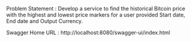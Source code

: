 Problem Statement : 
Develop a service to find the historical Bitcoin price with the highest and lowest  price markers for a user provided Start date, End date and Output Currency.


Swagger Home URL : http://localhost:8080/swagger-ui/index.html

